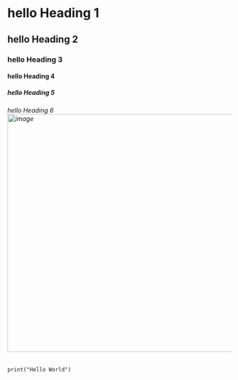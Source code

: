 # hello Heading 1 
## hello Heading 2 
### hello Heading 3 
#### hello Heading 4 
##### hello Heading 5 
###### hello Heading 6<img width="626" height="537" alt="image" src="https://github.com/user-attachments/assets/1ca0ffba-7432-4280-a92b-af033470e89b" />


`print("Hello World")`
